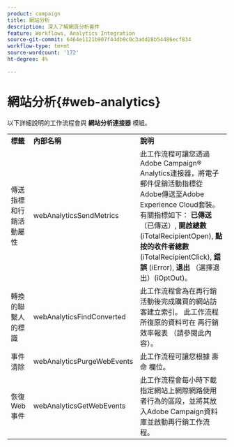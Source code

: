 ```yaml
---
product: campaign
title: 網站分析
description: 深入了解網頁分析套件
feature: Workflows, Analytics Integration
source-git-commit: 6464e1121b907f44db9c0c3add28b54486ecf834
workflow-type: tm+mt
source-wordcount: '172'
ht-degree: 4%

---
```



# 網站分析{#web-analytics}



以下詳細說明的工作流程會與 **網站分析連接器** 模組。

<table> 
 <tbody> 
  <tr> 
   <td> <strong>標籤</strong><br /> </td> 
   <td> <strong>內部名稱</strong><br /> </td> 
   <td> <strong>說明</strong><br /> </td> 
  </tr> 
  <tr> 
   <td> <span class="uicontrol">傳送指標和行銷活動屬性</span> <br /> </td> 
   <td> <span class="uicontrol">webAnalyticsSendMetrics</span> <br /> </td> 
   <td> 此工作流程可讓您透過Adobe Campaign® Analytics連接器，將電子郵件促銷活動指標從Adobe傳送至Adobe Experience Cloud套裝。 有關指標如下： <strong>已傳送</strong> （已傳送）, <strong>開啟總數</strong> (iTotalRecipientOpen), <strong>點按的收件者總數</strong> (iTotalRecipientClick), <strong>錯誤</strong> (iError), <strong>退出</strong> （選擇退出）(iOptOut)。<br /> </td> 
  </tr> 
  <tr> 
   <td> <span class="uicontrol">轉換的聯繫人的標識</span> <br /> </td> 
   <td> <span class="uicontrol">webAnalyticsFindConverted</span> <br /> </td> 
   <td> 此工作流程會為在再行銷活動後完成購買的網站訪客建立索引。 此工作流程所復原的資料可在 <span class="uicontrol">再行銷效率報表</span> （請參閱此內容）。 <br /> </td> 
  </tr> 
  <tr> 
   <td> <span class="uicontrol">事件清除</span> <br /> </td> 
   <td> <span class="uicontrol">webAnalyticsPurgeWebEvents</span> <br /> </td> 
   <td> 此工作流程可讓您根據 <span class="uicontrol">壽命</span> 欄位。 <br /> </td> 
  </tr> 
  <tr> 
   <td> <span class="uicontrol">恢復Web事件</span> <br /> </td> 
   <td> <span class="uicontrol">webAnalyticsGetWebEvents</span> <br /> </td> 
   <td> 此工作流程會每小時下載指定網站上網際網路使用者行為的區段，並將其放入Adobe Campaign資料庫並啟動再行銷工作流程。 <br /> </td> 
  </tr> 
 </tbody> 
</table>

